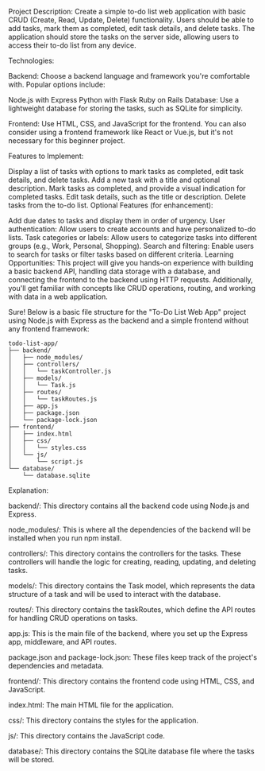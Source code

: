 Project Description:
Create a simple to-do list web application with basic CRUD (Create, Read, Update, Delete) functionality. Users should be able to add tasks, mark them as completed, edit task details, and delete tasks. The application should store the tasks on the server side, allowing users to access their to-do list from any device.

Technologies:

Backend: Choose a backend language and framework you're comfortable with. Popular options include:

Node.js with Express
Python with Flask
Ruby on Rails
Database: Use a lightweight database for storing the tasks, such as SQLite for simplicity.

Frontend: Use HTML, CSS, and JavaScript for the frontend. You can also consider using a frontend framework like React or Vue.js, but it's not necessary for this beginner project.

Features to Implement:

Display a list of tasks with options to mark tasks as completed, edit task details, and delete tasks.
Add a new task with a title and optional description.
Mark tasks as completed, and provide a visual indication for completed tasks.
Edit task details, such as the title or description.
Delete tasks from the to-do list.
Optional Features (for enhancement):

Add due dates to tasks and display them in order of urgency.
User authentication: Allow users to create accounts and have personalized to-do lists.
Task categories or labels: Allow users to categorize tasks into different groups (e.g., Work, Personal, Shopping).
Search and filtering: Enable users to search for tasks or filter tasks based on different criteria.
Learning Opportunities:
This project will give you hands-on experience with building a basic backend API, handling data storage with a database, and connecting the frontend to the backend using HTTP requests. Additionally, you'll get familiar with concepts like CRUD operations, routing, and working with data in a web application.

Sure! Below is a basic file structure for the "To-Do List Web App" project using Node.js with Express as the backend and a simple frontend without any frontend framework:
```
todo-list-app/
├── backend/
│   ├── node_modules/
│   ├── controllers/
│   │   └── taskController.js
│   ├── models/
│   │   └── Task.js
│   ├── routes/
│   │   └── taskRoutes.js
│   ├── app.js
│   ├── package.json
│   └── package-lock.json
├── frontend/
│   ├── index.html
│   ├── css/
│   │   └── styles.css
│   └── js/
│       └── script.js
└── database/
    └── database.sqlite
```
Explanation:

backend/: This directory contains all the backend code using Node.js and Express.

node_modules/: This is where all the dependencies of the backend will be installed when you run npm install.

controllers/: This directory contains the controllers for the tasks. These controllers will handle the logic for creating, reading, updating, and deleting tasks.

models/: This directory contains the Task model, which represents the data structure of a task and will be used to interact with the database.

routes/: This directory contains the taskRoutes, which define the API routes for handling CRUD operations on tasks.

app.js: This is the main file of the backend, where you set up the Express app, middleware, and API routes.

package.json and package-lock.json: These files keep track of the project's dependencies and metadata.

frontend/: This directory contains the frontend code using HTML, CSS, and JavaScript.

index.html: The main HTML file for the application.

css/: This directory contains the styles for the application.

js/: This directory contains the JavaScript code.

database/: This directory contains the SQLite database file where the tasks will be stored.
